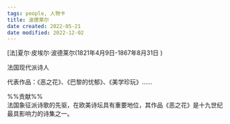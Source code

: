 ```yaml
---
tags: people, 人物卡
title: 波德莱尔
date created: 2022-05-21
date modified: 2022-12-02
---
```


[法]夏尔·皮埃尔·波德莱尔(1821年4月9日-1867年8月31日 )

法国现代派诗人

代表作品：《恶之花》、《巴黎的忧郁》、《美学珍玩》……

%%贡献%%  
法国象征派诗歌的先驱，在欧美诗坛具有重要地位，其作品《恶之花》是十九世纪最具影响力的诗集之一。

